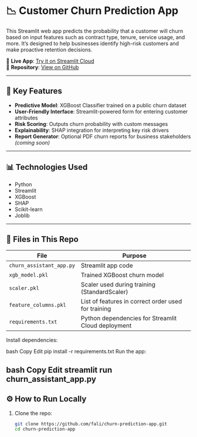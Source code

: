 # 📉 Customer Churn Prediction App

This Streamlit web app predicts the probability that a customer will churn based on input features such as contract type, tenure, service usage, and more. It’s designed to help businesses identify high-risk customers and make proactive retention decisions.

🔗 **Live App**: [Try it on Streamlit Cloud](https://churn-prediction-app-jaztukg9szzayoz24bwkgk.streamlit.app/)  
📂 **Repository**: [View on GitHub](https://github.com/your-username/churn-prediction-app)

---

## 🚀 Key Features

- **Predictive Model**: XGBoost Classifier trained on a public churn dataset
- **User-Friendly Interface**: Streamlit-powered form for entering customer attributes
- **Risk Scoring**: Outputs churn probability with custom messages
- **Explainability**: SHAP integration for interpreting key risk drivers
- **Report Generator**: Optional PDF churn reports for business stakeholders *(coming soon)*

---

## 📊 Technologies Used

- Python
- Streamlit
- XGBoost
- SHAP
- Scikit-learn
- Joblib

---

## 📁 Files in This Repo

| File                  | Purpose                                                         |
|-----------------------|-----------------------------------------------------------------|
| `churn_assistant_app.py` | Streamlit app code                                            |
| `xgb_model.pkl`       | Trained XGBoost churn model                                     |
| `scaler.pkl`          | Scaler used during training (StandardScaler)                   |
| `feature_columns.pkl` | List of features in correct order used for training            |
| `requirements.txt`    | Python dependencies for Streamlit Cloud deployment             |


Install dependencies:

bash
Copy
Edit
pip install -r requirements.txt
Run the app:

bash
Copy
Edit
streamlit run churn_assistant_app.py
---

## ⚙️ How to Run Locally

1. Clone the repo:
   ```bash
   git clone https://github.com/fali/churn-prediction-app.git
   cd churn-prediction-app
